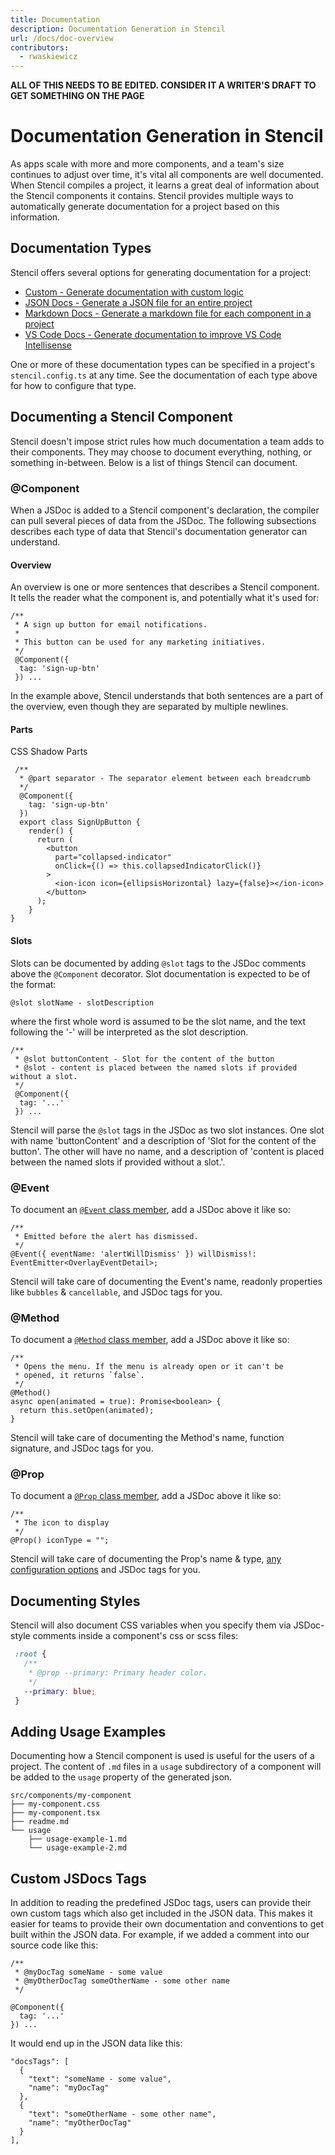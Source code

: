 ```yaml
---
title: Documentation
description: Documentation Generation in Stencil
url: /docs/doc-overview
contributors:
  - rwaskiewicz
---
```


**ALL OF THIS NEEDS TO BE EDITED. CONSIDER IT A WRITER'S DRAFT TO GET SOMETHING ON THE PAGE**

# Documentation Generation in Stencil

As apps scale with more and more components, and a team's size continues to adjust over time, it's vital all components are well documented.
When Stencil compiles a project, it learns a great deal of information about the Stencil components it contains.
Stencil provides multiple ways to automatically generate documentation for a project based on this information.

## Documentation Types

Stencil offers several options for generating documentation for a project:

- [Custom - Generate documentation with custom logic](/docs/docs-custom)
- [JSON Docs - Generate a JSON file for an entire project](/docs/docs-json)
- [Markdown Docs - Generate a markdown file for each component in a project](/docs/docs-readme)
- [VS Code Docs - Generate documentation to improve VS Code Intellisense](/docs/docs-vscode)

One or more of these documentation types can be specified in a project's `stencil.config.ts` at any time.
See the documentation of each type above for how to configure that type.

## Documenting a Stencil Component

Stencil doesn't impose strict rules how much documentation a team adds to their components.
They may choose to document everything, nothing, or something in-between.
Below is a list of things Stencil can document.

### @Component

When a JSDoc is added to a Stencil component's declaration, the compiler can pull several pieces of data from the JSDoc.
The following subsections describes each type of data that Stencil's documentation generator can understand. 

#### Overview

An overview is one or more sentences that describes a Stencil component.
It tells the reader what the component is, and potentially what it's used for:
```tsx
/**
 * A sign up button for email notifications.
 * 
 * This button can be used for any marketing initiatives.
 */
 @Component({
  tag: 'sign-up-btn'
 }) ...
```

In the example above, Stencil understands that both sentences are a part of the overview, even though they are separated by multiple newlines.

#### Parts

CSS Shadow Parts

```tsx
 /**
  * @part separator - The separator element between each breadcrumb
  */
  @Component({
    tag: 'sign-up-btn'
  })
  export class SignUpButton {
    render() {
      return (
        <button
          part="collapsed-indicator"
          onClick={() => this.collapsedIndicatorClick()}
        >
          <ion-icon icon={ellipsisHorizontal} lazy={false}></ion-icon>
        </button>
      );
    }
}
```

#### Slots

Slots can be documented by adding `@slot` tags to the JSDoc comments above the `@Component` decorator.
Slot documentation is expected to be of the format:
```
@slot slotName - slotDescription
```
where the first whole word is assumed to be the slot name, and the text following the '-' will be interpreted as the slot description.

```tsx
/**
 * @slot buttonContent - Slot for the content of the button
 * @slot - content is placed between the named slots if provided without a slot.
 */
 @Component({
  tag: '...'
 }) ...
```

Stencil will parse the `@slot` tags in the JSDoc as two slot instances.
One slot with name 'buttonContent' and a description of 'Slot for the content of the button'.
The other will have no name, and a description of 'content is placed between the named slots if provided without a slot.'.

### @Event

To document an [`@Event` class member](), add a JSDoc above it like so:

```tsx
/**
 * Emitted before the alert has dismissed.
 */
@Event({ eventName: 'alertWillDismiss' }) willDismiss!: EventEmitter<OverlayEventDetail>;
```

Stencil will take care of documenting the Event's name, readonly properties like `bubbles` & `cancellable`, and JSDoc tags for you.

### @Method

To document a [`@Method` class member](), add a JSDoc above it like so:

```tsx
/**
 * Opens the menu. If the menu is already open or it can't be
 * opened, it returns `false`.
 */
@Method()
async open(animated = true): Promise<boolean> {
  return this.setOpen(animated);
}
```

Stencil will take care of documenting the Method's name, function signature, and JSDoc tags for you.

### @Prop

To document a [`@Prop` class member](), add a JSDoc above it like so:

```tsx
/**
 * The icon to display
 */
@Prop() iconType = "";
```

Stencil will take care of documenting the Prop's name & type, [any configuration options]() and JSDoc tags for you.

## Documenting Styles

Stencil will also document CSS variables when you specify them via JSDoc-style comments inside a component's css or scss files:

```css
 :root {
   /**
    * @prop --primary: Primary header color.
    */
   --primary: blue;
 }
```

## Adding Usage Examples

Documenting how a Stencil component is used is useful for the users of a project.
The content of `.md` files in a `usage` subdirectory of a component will be added to the `usage` property of the generated json.

```
src/components/my-component
├── my-component.css
├── my-component.tsx
├── readme.md
└── usage
    ├── usage-example-1.md
    └── usage-example-2.md
```


## Custom JSDocs Tags

In addition to reading the predefined JSDoc tags, users can provide their own custom tags which also get included in the JSON data. This makes it easier for teams to provide their own documentation and conventions to get built within the JSON data. For example, if we added a comment into our source code like this:

```tsx
/**
 * @myDocTag someName - some value
 * @myOtherDocTag someOtherName - some other name
 */
 
@Component({
  tag: '...'
}) ...
```

It would end up in the JSON data like this:

```tsx
"docsTags": [
  {
    "text": "someName - some value",
    "name": "myDocTag"
  },
  {
    "text": "someOtherName - some other name",
    "name": "myOtherDocTag"
  }
],
```
